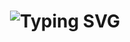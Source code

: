 <h1 align="center">
  <img src="https://readme-typing-svg.herokuapp.com?font=Fira+Code&weight=600&size=28&duration=3000&pause=1000&color=58A6FF&center=true&vCenter=true&width=600&lines=Hi+%F0%9F%91%8B+I'm+[Graywizard];Free+Time+Developer;Open+Source+Enthusiast;Always+Experiment+On+New+Things" alt="Typing SVG" />
</h1>

<!--
**Graywizard888/Graywizard888** is a ✨ _special_ ✨ repository because its `README.md` (this file) appears on your GitHub profile.

Here are some ideas to get you started:

- 🔭 I’m currently working on ...
- 🌱 I’m currently learning ...
- 👯 I’m looking to collaborate on ...
- 🤔 I’m looking for help with ...
- 💬 Ask me about ...
- 📫 How to reach me: ...
- 😄 Pronouns: ...
- ⚡ Fun fact: ...
-->
